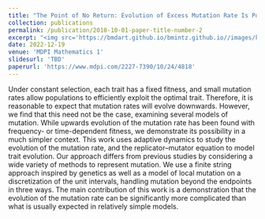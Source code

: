 ```yaml
---
title: "The Point of No Return: Evolution of Excess Mutation Rate Is Possible Even for Simple Mutation Models"
collection: publications
permalink: /publication/2010-10-01-paper-title-number-2
excerpt: "<img src='https://bmdart.github.io/bmintz.github.io//images/key-figure_MR-0.png' style='height:300px;' >"
date: 2022-12-19
venue: 'MDPI Mathematics 1'
slidesurl: 'TBD'
paperurl: 'https://www.mdpi.com/2227-7390/10/24/4818'
---
```


Under constant selection, each trait has a fixed fitness, and small mutation rates allow populations to efficiently exploit the optimal trait. Therefore, it is reasonable to expect that mutation rates will evolve downwards. However, we find that this need not be the case, examining several models of mutation. While upwards evolution of the mutation rate has been found with frequency- or time-dependent fitness, we demonstrate its possibility in a much simpler context. This work uses adaptive dynamics to study the evolution of the mutation rate, and the replicator–mutator equation to model trait evolution. Our approach differs from previous studies by considering a wide variety of methods to represent mutation. We use a finite string approach inspired by genetics as well as a model of local mutation on a discretization of the unit intervals, handling mutation beyond the endpoints in three ways. The main contribution of this work is a demonstration that the evolution of the mutation rate can be significantly more complicated than what is usually expected in relatively simple models.
